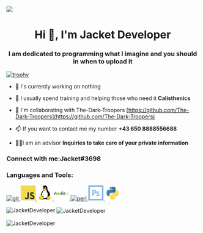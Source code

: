 ![](https://github.com/RichterOsint/RichterOsint/blob/main/Project%20X.gif) 

<h1 align="center">Hi 👋, I'm Jacket Developer</h1>

<h3 align="center">I am dedicated to programming what I imagine and you should in when to upload it</h3>

[![trophy](https://github-profile-trophy.vercel.app/?username=JacketDeveloper&theme=onedark)](https://github.com/JacketDeveloper/github-profile-trophy)

- 🔭 I's currently working on nothing []()

- 🌱 I usually spend training and helping those who need it **Calisthenics**

- 👯 I'm collaborating with The-Dark-Troopers [https://github.com/The-Dark-Troopers](https://github.com/The-Dark-Troopers)

- 📫 If you want to contact me my number **+43 650 8888556688**

- 👨‍🎓I am an advisor **Inquiries to take care of your private information <hobby>**

<h3 align="left">Connect with me:Jacket#3698</h3>

<p align="left">

</p>

<h3 align="left">Languages and Tools:</h3>

<p align="left"> <a href="https://git-scm.com/" target="_blank" rel="noreferrer"> <img src="https://www.vectorlogo.zone/logos/git-scm/git-scm-icon.svg" alt="git" width="40" height="40"/> </a> <a href="https://developer.mozilla.org/en-US/docs/Web/JavaScript" target="_blank" rel="noreferrer"> <img src="https://raw.githubusercontent.com/devicons/devicon/master/icons/javascript/javascript-original.svg" alt="javascript" width="40" height="40"/> </a> <a href="https://www.linux.org/" target="_blank" rel="noreferrer"> <img src="https://raw.githubusercontent.com/devicons/devicon/master/icons/linux/linux-original.svg" alt="linux" width="40" height="40"/> </a> <a href="https://nodejs.org" target="_blank" rel="noreferrer"> <img src="https://raw.githubusercontent.com/devicons/devicon/master/icons/nodejs/nodejs-original-wordmark.svg" alt="nodejs" width="40" height="40"/> </a> <a href="https://www.perl.org/" target="_blank" rel="noreferrer"> <img src="https://api.iconify.design/logos-perl.svg" alt="perl" width="40" height="40"/> </a> <a href="https://www.photoshop.com/en" target="_blank" rel="noreferrer"> <img src="https://raw.githubusercontent.com/devicons/devicon/master/icons/photoshop/photoshop-line.svg" alt="photoshop" width="40" height="40"/> </a> <a href="https://www.python.org" target="_blank" rel="noreferrer"> <img src="https://raw.githubusercontent.com/devicons/devicon/master/icons/python/python-original.svg" alt="python" width="40" height="40"/> </a> </p>

<p><img align="left" src="https://github-readme-stats.vercel.app/api/top-langs?username=JacketDeveloper&show_icons=true&locale=en&layout=compact" alt="JacketDeveloper" /></p>

<p>&nbsp;<img align="center" src="https://github-readme-stats.vercel.app/api?username=JacketDeveloper&show_icons=true&locale=en" alt="JacketDeveloper" /></p>

<p><img align="center" src="https://github-readme-streak-stats.herokuapp.com/?user=JacketDeveloper&" alt="JacketDeveloper" /></p>


